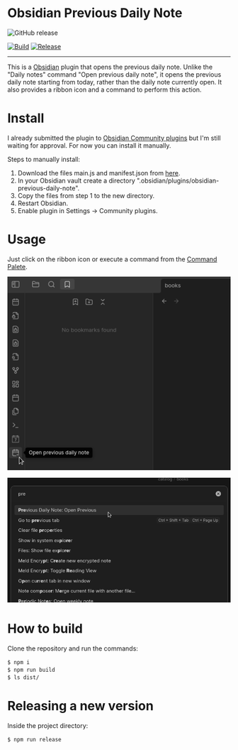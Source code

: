 # Obsidian Previous Daily Note

![GitHub release](https://img.shields.io/github/v/release/talau/obsidian-previous-daily-note)

[![Build](https://github.com/talau/obsidian-previous-daily-note/actions/workflows/build.yml/badge.svg)](https://github.com/talau/obsidian-previous-daily-note/actions/workflows/build.yml)
[![Release](https://github.com/talau/obsidian-previous-daily-note/actions/workflows/release.yml/badge.svg)](https://github.com/talau/obsidian-previous-daily-note/actions/workflows/release.yml)

---
This is a [Obsidian](https://obsidian.md) plugin that opens the previous daily note. Unlike the \"Daily notes\" command \"Open previous daily note\", it opens the previous daily note starting from today, rather than the daily note currently open. It also provides a ribbon icon and a command to perform this action.

# Install
I already submitted the plugin to [Obsidian Community plugins](https://obsidian.md/plugins) but I'm still waiting for approval. For now you can install it manually.

Steps to manually install:

1. Download the files main.js and manifest.json from [here](https://github.com/talau/obsidian-previous-daily-note/releases).
2. In your Obsidian vault create a directory ".obsidian/plugins/obsidian-previous-daily-note".
3. Copy the files from step 1 to the new directory.
4. Restart Obsidian.
5. Enable plugin in Settings -> Community plugins.

# Usage
Just click on the ribbon icon or execute a command from the [Command Palete](https://help.obsidian.md/Plugins/Command+palette).

![Plugin Ribbon Icon](https://github.com/talau/obsidian-previous-daily-note/raw/main/docs/images/plugin-ribbon.png)

![Plugin Command](https://github.com/talau/obsidian-previous-daily-note/raw/main/docs/images/plugin-command.png)


# How to build
Clone the repository and run the commands:

```bash
$ npm i
$ npm run build
$ ls dist/
```

# Releasing a new version
Inside the project directory:

```bash
$ npm run release
```

